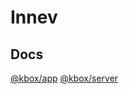 # Innev

## Docs
[@kbox/app](docs/kbox/server/index.html)
[@kbox/server](docs/kbox/server/index.html)